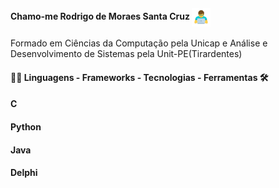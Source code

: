 #### Chamo-me Rodrigo de Moraes Santa Cruz <img src="https://raw.githubusercontent.com/arthurgalanti/arthurgalanti/main/assets/man-technologist.gif" width="30" style="vertical-align: middle;">

Formado em Ciências da Computação pela Unicap e Análise e Desenvolvimento de Sistemas pela Unit-PE(Tirardentes)

<div style="width: max-content;">

#### 👨‍💻 Linguagens - Frameworks - Tecnologias - Ferramentas  🛠

#### C
#### Python
#### Java
#### Delphi
